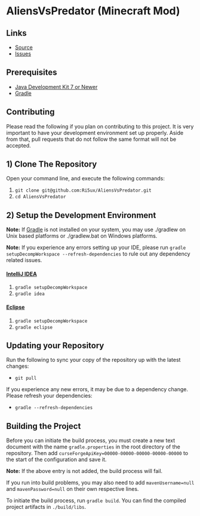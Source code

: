 AliensVsPredator (Minecraft Mod)
=============

## Links ##
* [Source]
* [Issues]

## Prerequisites ##
* [Java Development Kit 7 or Newer]
* [Gradle]

## Contributing ##
Please read the following if you plan on contributing to this project. It is very important to have your development 
environment set up properly. Aside from that, pull requests that do not follow the same format will not be accepted.

## 1) Clone The Repository ##
Open your command line, and execute the following commands:

1. `git clone git@github.com:Ri5ux/AliensVsPredator.git`
2. `cd AliensVsPredator`

## 2) Setup the Development Environment ##
__Note:__ If [Gradle] is not installed on your system, you may use ./gradlew on Unix based platforms or ./gradlew.bat
on Windows platforms.

__Note:__ If you experience any errors setting up your IDE, please run `gradle setupDecompWorkspace --refresh-dependencies`
to rule out any dependency related issues.

#### [IntelliJ IDEA]

1. `gradle setupDecompWorkspace`
2. `gradle idea`

#### [Eclipse]

1. `gradle setupDecompWorkspace`
2. `gradle eclipse`

## Updating your Repository ##

Run the following to sync your copy of the repository up with the latest changes:

* `git pull`

If you experience any new errors, it may be due to a dependency change. Please refresh your dependencies:
* `gradle --refresh-dependencies`

## Building the Project ##

Before you can initiate the build process, you must create a new text document with the name `gradle.properties` in the 
root directory of the repository. Then add `curseForgeApiKey=00000-00000-00000-00000-00000` to the start of the configuration
and save it.

__Note:__ If the above entry is not added, the build process will fail.

If you run into build problems, you may also need to add `mavenUsername=null` and `mavenPassword=null` on their own respective lines.

To initiate the build process, run `gradle build`.
You can find the compiled project artifacts in `./build/libs`.

[Source]: https://github.com/Ri5ux/AliensVsPredator
[Issues]: https://github.com/Ri5ux/AliensVsPredator/issues
[IntelliJ IDEA]: https://www.jetbrains.com/idea/
[Eclipse]: https://www.eclipse.org/
[Gradle]: https://www.gradle.org/
[Java Development Kit 7 or Newer]: http://www.oracle.com/technetwork/java/javase/downloads/jdk8-downloads-2133151.html

